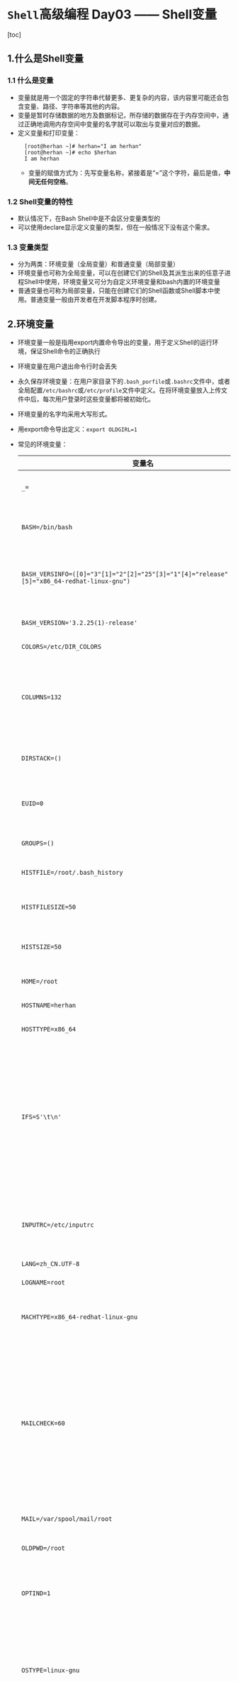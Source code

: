 # `Shell`高级编程 Day03 —— Shell变量
[toc]


## 1.什么是Shell变量

### 1.1 什么是变量

* 变量就是用一个固定的字符串代替更多、更复杂的内容，该内容里可能还会包含变量、路径、字符串等其他的内容。
* 变量是暂时存储数据的地方及数据标记，所存储的数据存在于内存空间中，通过正确地调用内存空间中变量的名字就可以取出与变量对应的数据。
* 定义变量和打印变量：
  ```shell
    [root@herhan ~]# herhan="I am herhan"
    [root@herhan ~]# echo $herhan
    I am herhan
  ```
  * 变量的赋值方式为：先写变量名称，紧接着是“=”这个字符，最后是值，**中间无任何空格**。

### 1.2 Shell变量的特性

* 默认情况下，在Bash Shell中是不会区分变量类型的
* 可以使用declare显示定义变量的类型，但在一般情况下没有这个需求。

### 1.3 变量类型

* 分为两类：环境变量（全局变量）和普通变量（局部变量）
* 环境变量也可称为全局变量，可以在创建它们的Shell及其派生出来的任意子进程Shell中使用，环境变量又可分为自定义环境变量和bash内置的环境变量
* 普通变量也可称为局部变量，只能在创建它们的Shell函数或Shell脚本中使用。普通变量一般由开发者在开发脚本程序时创建。

## 2.环境变量

* 环境变量一般是指用export内置命令导出的变量，用于定义Shell的运行环境，保证Shell命令的正确执行
* 环境变量在用户退出命令行时会丢失
* 永久保存环境变量：在用户家目录下的`.bash_porfile`或`.bashrc`文件中，或者全局配置`/etc/bashrc`或`/etc/profile`文件中定义。在将环境变量放入上传文件中后，每次用户登录时这些变量都将被初始化。
* 环境变量的名字均采用大写形式。
* 用export命令导出定义：`export OLDGIRL=1`
* 常见的环境变量：

    变量名|含义
    -|-
    `_=`|上一条命令的最后一个参数
    `BASH=/bin/bash`|调用bash实例时使用的全路径名
    `BASH_VERSINFO=([0]="3"[1]="2"[2]="25"[3]="1"[4]="release"[5]="x86_64-redhat-linux-gnu")`|使用2.0以上版本时，展开为版本信息
    `BASH_VERSION='3.2.25(1)-release'`|当前bash实例的版本号
    `COLORS=/etc/DIR_COLORS`|颜色变量
    `COLUMNS=132`|设置该变量，就给shell编辑模式和选择的命令定义了编辑窗口的宽度
    `DIRSTACK=()`|代表目录栈的当前内容
    `EUID=0`|在shell启动时被初始化的当前用户的有效ID
    `GROUPS=()`|当前用户所属的组
    `HISTFILE=/root/.bash_history`|历史记录文件的全路径
    `HISTFILESIZE=50`|历史文件能包含的最大行数
    `HISTSIZE=50`|记录在命令行历史文件中的命令行数
    `HOME=/root`|当前用户家目录
    `HOSTNAME=herhan`|当前主机名称
    `HOSTTYPE=x86_64`|当前操作系统类型
    `IFS=S'\t\n'`|内部字段分隔符，一般是空格符、制表符和换行符、用于划分由命令替换、循环结构中的表和所读取的输入产生的词的字段
    `INPUTRC=/etc/inputrc`|readline启动文件的文件名，取代默认的~/.inputrc
    `LANG=zh_CN.UTF-8`|字符集
    `LOGNAME=root`|登录用户名称
    `MACHTYPE=x86_64-redhat-linux-gnu`|包含一个描述正在运行bash的系统串
    `MAILCHECK=60`|这个参数定义Shell将隔多长时间（以秒为单位）检查一次由参数MAILPATH或MAILFILE指定的文件，看看是否有邮件到达。默认值为600s
    `MAIL=/var/spool/mail/root`|邮件全路径
    `OLDPWD=/root`|前一个当前工作目录
    `OPTIND=1`|下一个由getopts内置命令处理的参数的序号
    `OSTYPE=linux-gnu`|自动设置成一个串，该串描述正在运行bash的操作系统，默认值由系统来决定
    `PATH=/usr/local/sbin:/usr/local/bin:/usr/sbin:/usr/bin:/root/bin`|全局PATH路径，命令搜索路径。一个由冒号分隔的目录列表，Shell用它来搜索命令。默认路径由系统来决定，并且由安装bash的管理员来设置
    `PIPESTATUS=([0]="0"[1]="0")`|一个数组，包含一列最近在管道执行的前台作业的进程退出的状态值
    `PPID=1112`|父进程的进程ID
    `PS1=[\u@\h \W]\$`|主提示符串，默认值是$
    `PS2='>'`|次提示符串，默认值是>
    `PS4='+'`|开启追踪时使用的是调试提示符串，默认值是+，追踪可用set-x开启
    `PWD=/home`|当前用户家目录
    `RESIN_HOME=/application/resin-3.1.6`|这是通过export人为设置的环境变量
    `SHELL=/bin/bash`|登录Shell类型
    `SHELLOPTS=braceexpand:emacs:hashall:histexpand:history:interactive-comments:monitor`|包含一列开启的Shell选项
    `SHLVL=1`|每启动一个bash实例就将其加1
    `TERM=vt100`|终端设置
    `TMOUT=3600`|退出前等待超时的秒数
    `UID=0`|当前用的UID，在Shell启动时初始化
    `USER=root`|当前用户的用户名，在Shell启动时初始化

* 显示环境变量：`set`、`env`和`declare`
  * `set`命令输出所有的变量，包含全局变量和局部变量
    * `set -o`命令显示bash Shell的所有参数配置信息
  * `env`命令只显示全局变量
  * `declare`命令输出所有的变量、函数、整数和已经导出的变量
  
  ```bash
    # 范例3-1
    # env
    [root@herhan ~]# env|tail
    PWD=/root
    LANG=en_US.UTF-8
    HISTCONTROL=ignoredups
    SHLVL=1
    HOME=/root
    LOGNAME=root
    SSH_CONNECTION=219.144.184.70 19397 172.30.199.136 22
    LESSOPEN=||/usr/bin/lesspipe.sh %s
    XDG_RUNTIME_DIR=/run/user/0
    _=/usr/bin/env

    # declare
    [root@herhan ~]# set -o|head
    allexport       off
    braceexpand     on
    emacs           on
    errexit         off
    errtrace        off
    functrace       off
    hashall         on
    histexpand      on
    history         on
    ignoreeof       off
  ```

### 2.1 自定义环境变量

* 1.设置环境变量
  * export命令和declare命令
    * `export 变量名=value`
    * `变量名=value;export 变量名`
    * `declare -x 变量名=value`
  ```bash
    # 范例：定义环境变量并赋值的方法
    [root@herhan ~]# export NAME=herhna
    [root@herhan ~]# echo $NAME
    herhna
    [root@herhan ~]# declare -x NAME=herhan
    [root@herhan ~]# echo $NAME
    herhan
    [root@herhan ~]# NAME=1herhan;export NAME
    [root@herhan ~]# echo $NAME
    1herhan
  ```
  * 环境变量永久生效的常用设置
    * （1）用户的环境变量配置，在用户家目录下的`.bashrc`和`.bash_profile`
    * （2）全局黄精变量的配置，常见的配置文件`/etc/profile`和`/etc/bashrc`
      * 若要在登录后初始化或显示加载内容，则把脚本文件放在`/etc/profile.d/`下即可

  * 设置登录提示的两种方式
    * （1）在`/etc/motd`里增加提示的字符串
    * （2）在`/etc/profile.d/`下面增加脚本

### 2.2 显示与取消环境变量

* 1.通过`echo`或`printf`命令打印环境变量
  * 常见的系统环境变量
    * $HOME：用户登录时进入的目录
    * $UID：当前用户的UID（用户标识），相当于id-u
    * $PWD：当前工作目录的绝对路径名
    * $SHELL：当前SHELL
    * $USER：当前用户
  
  ```bash
    # 通过echo和printf命令打印环境变量
    [root@herhan ~]# echo $HOME
    /root
    [root@herhan ~]# echo $UID
    0
    [root@herhan ~]# echo $SHELL
    /bin/bash
    [root@herhan ~]# echo $USER
    root
    [root@herhan ~]# printf "$HOME\n"
    /root
  ```

* 2.用`env`或`set`显示默认的环境变量
  
  ```bash
    # 用env（printenv）显示默认环境变量的示例如下：
    [root@herhan ~]# env
    XDG_SESSION_ID=96
    HOSTNAME=herhan
    SHELL=/bin/bash
    TERM=xterm-256color
    HISTSIZE=1000
    SSH_CLIENT=117.32.138.251 6606 22
    SSH_TTY=/dev/pts/0
    USER=root
    ...
    
    # 用set也可以显示环境变量（包含局部变量）
    [root@herhan ~]# set
    BASH=/bin/bash
    BASHOPTS=checkwinsize:cmdhist:expand_aliases:extquote:force_fignore:histappend:hostcomplete:interactive_comments:progcomp:promptvars:sourcepath
    BASH_ALIASES=()
    BASH_ARGC=()
    BASH_ARGV=()
    BASH_CMDS=()
    BASH_LINENO=()
    BASH_SOURCE=()
    BASH_VERSINFO=([0]="4" [1]="2" [2]="46" [3]="2" [4]="release" [5]="x86_64-redhat-linux-gnu")
    BASH_VERSION='4.2.46(2)-release'
    ...
  ```

* 3.用`unset`消除本地变量和环境变量
  ```bash
    [root@herhan ~]# echo $USER
    root
    [root@herhan ~]# unset $USER
    [root@herhan ~]# echo $USER
  
  ```

### 2.3 环境变量知识小结

* 变量名通常要大写
* 变量可以在自身的Shell及子Shell中使用
* 常用export来定义环境变量
* 执行env默认可以显示所有的环境变量名称及对应的值
* 输出时用“$变量名”，取消时用“unset变量名”
* 书写crond定时任务时要注意，脚本要用到的环境变量最好先在所执行的Shell脚本中重新定义
* 如果希望环境变量永久生效，则可以将其放在用户环境变量文件或全局变量文件里

### 2.4 环境变量初始化与对应文件的生效顺序


* 系统环境文件：在登录Linux系统并启动一个bash shell时，默认情况下bash会在若干个文件中查找环境变量的设置，这些文件称为系统环境文件。
* bash检查的环境变量文件的情况取决于系统运行Shell的方式
  * 1）通过系统用户登录后默认运行的Shell
  * 2）非登录交互式运行Shell
  * 3）执行脚本运行非交互式Shell
* 第一种方式下的Shell加载环境变量的顺序
  ![3-1](https://heh-1300576495.cos.ap-chengdu.myqcloud.com/assets/shell%E7%BC%96%E7%A8%8B%E5%AE%9E%E6%88%98/3.1.png)
* 第二种方式下的Shell加载环境变量的顺序
  * 非登录Shell只会加载`$HOME/.bashrc`(用户环境变量文件)，并会去找`/etc/bashrc`(全局环境变量文件)。

## 3.普通变量

### 3.1 定义本地变量

* 本地变量在用户当前Shell生存期的脚本中使用
* 1.普通变量定义
  * 1）`变量名=value`
    * 是不加任何引号直接定义变量的内容，当内容为简单连续的数字、字符串、路径名时，可以这样用。
    * 不加引号时，值里有变量的会被解析后再输出。
  * 2）`变量名='value'`
    * 这个方式的特点是：输出变量内容时单引号里是什么就输出什么，即使内容中有变量和命令（命令需要反引起来）也会把它们原样输出。这种方式比较适合于定义显示纯字符串的情况。
  * 3）`变量名="value"`
    * 这种方式的特点是：输出变量内容时引号里的变量及命令会经过解析后再输出内容，而不是把双引号中的变量名及命令（命令需要反引起来）原样输出。这种方式比较适合于字符串中附带有变量及命令且想将其解析后再输出的变量定义。
* 2.在Shell中定义变量名及为变量内容赋值的要求
  * 变量名一般是由字母、数字、下划线组成的，可以以字母或下划线开头。
  * 变量的内容可以用单引号或双引号用引起来，也可不加引号，但是这三者的含义是不同的。

```bash
  # 采用不同的方式对普通变量进行定义，并一一打印输出
  [root@herhan ~]# a=192.168.1.2
  [root@herhan ~]# b='192.168.1.2'
  [root@herhan ~]# c="192.168.1.2"
  [root@herhan ~]# echo "a=$a"
  a=192.168.1.2
  [root@herhan ~]# echo "b=$b"
  b=192.168.1.2
  [root@herhan ~]# echo "c=${c}"
  c=192.168.1.2
  # `$`变量名表示输出变量，可以用`$c`和`${c}`两种用法
  [root@herhan ~]# a=192.168.1.2-$a
  [root@herhan ~]# b='192.168.1.2-$a'
  [root@herhan ~]# c="192.168.1.2-$a"
  [root@herhan ~]# echo "a=$a"
  a=192.168.1.2-192.168.1.2
  [root@herhan ~]# echo "b=$b"
  b=192.168.1.2-$a
  [root@herhan ~]# echo "c=${c}"
  c=192.168.1.2-192.168.1.2-192.168.1.2
```

* 3.把一个命令的结果作为变量的内容赋值的方法
  * 1）`变量名=`ls` ` #把命令用反引号引起来，不推荐使用这种方法，因为容易和单引号混淆
  * 2）`变量名=$(ls)` #把命令用$()括起来，推荐使用这种方法

```bash
  # 用两种方法把命令的结果赋值给变量
  [root@herhan /]# CMD=`ls`
  [root@herhan /]# CMD1=$(pwd)
  [root@herhan /]# echo $CMD1
  /
```

```bash
  # 按天打包网站的站点目录程序，生成不同的文件名（此为企业实战案例）
  [root@herhan /]# CMD=$(date +%F)  # 将当前日期（格式为yyyy-mm-dd）赋值给CMD变量
  [root@herhan /]# echo $CMD  
  2021-07-04
  [root@herhan /]# echo $(date +%F).tar.gz
  2021-07-04.tar.gz
  [root@herhan /]# echo `date +%F`.tar.gz
  2021-07-04.tar.gz
  [root@herhan ~]# tar zcf etc_$(date +%F).tar.gz /etc # 将时间作为压缩包名打包tar;从成员名中删除开头的“/” tar;
  tar: Removing leading '/'from member names
  [root@herhan ~]# ls     # 打包结果，包名中包含有当前日期
  etc_2021-07-04.tar.gz
  [root@herhan ~]# H=$(uname -n)
  [root@herhan ~]# echo $H
  herhan
  [root@herhan ~]# tar zcf $H.tar.gz /etc/services
  tar: Removing leading '/'from member names
  [root@herhan ~]# ls -l
  total 9724
  -rw-r--r-- 1 root root 9817374 Jul  4 21:59 etc_2021-07-04.tar.gz
  -rw-r--r-- 1 root root  136214 Jul  4 22:08 herhan.tar.gz
```

* 3.2 局部（普通）变量定义及赋值的经验小结
  * 常规普通变量定义
    * 若变量内容为连续的数字或字符串，赋值时，变量内容两边可以不加引号；
    * 变量的内容很多时，如果有空格且希望解析内容中的变量，就加双引号；
    * 希望原样输出变量中的内容时就用单引号引起内容进行赋值；
  * 希望变量的内容是命令的解析结果的定义及赋值：
    * 要使用反引号将赋值的命令括起来
  * 变量的输出方法如下：
    * 使用“$变量名”即可输出变量的内容，常用“echo $变量名”的方式，也可用printf代替echo输出更复杂的格式内容
  * 变量定义的技巧及注意事项：
    * 注意命令变量内容前后的字符``；
    * 在变量名前加`$`可以取得该变量的值，使用echo或printf命令可以显示变量的值，`$A`和`${A}`的写法不同，但效果是一样的；
    * 用echo等命令输出变量的时候，也可以单引号、双引号、反引号；
    * $dbname_tname,当变量后面连接有其他字符的时候，必须给变量加上大括号{}；

### 3.2 变量定义及变量输出说明

名称|解释
-|-
单引号|所见即所得，即输出时会将单引号内的所有内容都原样输出，或者描述为单引号里面看到的是什么就会输出什么，这称为强引用
双引号（默认）|输出双引号内的所有内容；如果内容中有命令（要反引下）、变量、特殊转义符等，会先把变量、命令、转义字符解析出结构，然后再输出最终内容，推荐使用，这称为弱引用
无引号|赋值时，如果变量内容中有空格，则会造成赋值不完整。而在输出内容时，会将含有空格的字符串视为一个整体来输出；如果内容中有命令（要反引下）、变量等，则会先把变量、命令解析出结果，然后输出最终内容；如果字符串中带有空格等特殊字符，则有可能无法完整地输出，因此需要改加双引号。一般连续的字符串、数字、路径等可以不加任何引号进行赋值和输出，不过最好是用双引号替代无引号的情况，特别是对变量赋值时
反引号|``一般用于引用命令，执行的时候命令会被执行，相当于$(),赋值和输出都要用将命令引起来

* 建议
  * 在脚本中定义普通字符串变量时，应尽量把变量的内容用双引号括起来。
  * 单纯数字的变量内容可以不加引号。
  * 希望变量的内容原样输出时需要加单引号。
  * 希望变量值引用命令并获取命令的结果时就用反引号或$()

```bash
  # 对由反引号引起来的`date`命令或$(data)进行测试
  [root@herhan ~]# echo 'today is date'
  today is date
  [root@herhan ~]# echo 'today is `date`'
  today is `date`
  [root@herhan ~]# echo "today is `date`"
  today is Mon Jul  5 12:49:13 CST 2021
  [root@herhan ~]# echo "today is $(date)"
  today is Mon Jul  5 12:49:32 CST 2021
  [root@herhan ~]# echo today is $(date)
  today is Mon Jul 5 12:49:41 CST 2021

  # 变量定义后，在调用变量输出打印时加引号测试
  [root@herhan ~]# echo $HERHAN
  123
  [root@herhan ~]# echo '$HERHAN'
  $HERHAN
  [root@herhan ~]# echo "$HERHAN"
  123

  # 使用三剑客命令中的grep过滤字符串时给过滤的内容加引号
  [root@herhan ~]# echo 123 >grep.log
  [root@herhan ~]# cat grep.log
  123
  [root@herhan ~]# grep "$HERHAN" grep.log
  123
  [root@herhan ~]# grep '$HERHAN' grep.log

  # 使用awk调用Shell中的变量，分别针对加引号、不加引号等情况进行测试
  [root@herhan ~]# ETT=123
  [root@herhan ~]# awk 'BEGIN {print "$ETT"}'
  $ETT
  [root@herhan ~]# awk 'BEGIN {print $ETT}'

  [root@herhan ~]# awk 'BEGIN {print '$ETT'}'
  123 
  [root@herhan ~]# awk 'BEGIN {print "'$ETT'"}'
  123

  [root@herhan ~]# ETT='oldgirl'
  [root@herhan ~]# awk 'BEGIN {print "$ETT"}'
  $ETT
  [root@herhan ~]# awk 'BEGIN {print $ETT}'

  [root@herhan ~]# awk 'BEGIN {print '$ETT'}'

  [root@herhan ~]# awk 'BEGIN {print "'$ETT'"}'
  oldgirl

  [root@herhan ~]# ETT="tingting"
  [root@herhan ~]# awk 'BEGIN {print "$ETT"}'
  $ETT
  [root@herhan ~]# awk 'BEGIN {print $ETT}'

  [root@herhan ~]# awk 'BEGIN {print '$ETT'}'

  [root@herhan ~]# awk 'BEGIN {print "'$ETT'"}'
  tingting
  
  # 结论：不管变量如何定义、赋值，除了加单引号以外，利用awk直接获取变量的输出，结果都是一样的，因此，在awk取用Shell变量时，我们更多地还是喜欢先用echo加符号输出变量，然后通过管道给awk，进而控制变量的输出结果。
  [root@herhan ~]# ETT="oldgirl"
  [root@herhan ~]# echo "$ETT"|awk '{print $0}'
  oldgirl
  [root@herhan ~]# echo '$ETT'|awk '{print $0}'
  $ETT
  [root@herhan ~]# echo $ETT|awk '{print $0}'
  oldgirl
  [root@herhan ~]# ETT=`pwd`
  [root@herhan ~]# echo '$ETT'|awk '{print $0}'
  $ETT
  [root@herhan ~]# echo $ETT|awk '{print $0}'
  /root

  # 通过sed指定变量关键字过滤
  [root@herhan ~]# echo "testchars" > sed.log
  [root@herhan ~]# echo "oldboy" >> sed.log
  [root@herhan ~]# cat sed.log 
  testchars
  oldboy
  [root@herhan ~]# OLDBOY="oldboy"
  [root@herhan ~]# sed -n /"$OLDBOY"/p sed.log
  oldboy
  [root@herhan ~]# sed -n /$OLDBOY/p sed.log
  oldboy
  [root@herhan ~]# sed -n /'$OLDBOY'/p sed.log
```
* 自定义普通字符串变量的建议
  * 1）内容是纯数字、简单的连续字符（内容中不带任何空格）时，定义是可以不加任何引导
  * 2）没有特殊情况时，字符串一律用双引号定义赋值，特别是多个字符串中间有空格时
  * 3）当变量里的内容需要原样输出时，要用单引号（''）,这样的需求极少

## 4.变量定义技巧总结

* 可以多学习和模仿操作系统自带的`/etc/init.d/functions`函数库脚本的定义思路，多学习Linux系统脚本中的定义，有经验的读者最终应形成一套适合自己的规范和习惯
  * 1）变量名及变量内容定义小结
    * 变量名只能为字母、数字或下划线，只能以字母或下划线开头。
    * 变量名的定义要有一定的规范，并且要见名知意。
    * 一般的变量定义、赋值常用双引号；简单连续的字符串可以不加引号；希望原样输出使用单引号
    * 希望变量的内容是命令的解析结果时，要用反引号``,或者用$()命令括起来再赋值
  * 2）Shell定义变量时使用“=”的知识
    * “a=1”里等号是赋值的意思；比较变量是否相等时也可以用“=”或“==”。
  * 3）打印输出及使用变量的知识
    * 打印输出或使用变量时，变量名前要接$符号；变量名后面紧接其他字符的时候，要用大括号将变量部分单独括起来
    * 打印输出或使用变量时，一般加双引号或不加引号；如果是字符串变量，最好加双引号；希望原样输出时使用单引号。

## 5.Shell中特殊且重要的变量

### 5.1 shell中特殊位置参数变量

* 常用的特殊位置参数变量说明

位置变量|作用说明
-|-
`$0`|获取当前执行的Shell脚本的文件名，如果执行脚本包含了路径，那么就包括脚本路径
`$n`|获取当前执行的Shell脚本的第n个参数值，n=1...9,当n为0时，表示脚本的文件名；如果n大于9，则用大括号括起来，例如${10},接的参数以空格隔开
`$#`|获取当前执行的Shell脚本后面接的参数的总个数
`$*`|获取当前Shell脚本所有传参的参数，不加引号和`$@`相同；如果给`$*`加上双引号，例如："$*",则表示将所有的参数视为单个字符串，相当于"$1 $2 $3"
`$@`|获取当前Shell脚本所有传参的参数，不加引号和`$*`相同；如果给`$@`加上双引号，例如："$@",则表示将所有的参数视为不同的独立字符串，相当于"$1""$2""$3""...".这是将多参数传递给其他程序的最佳方式，因为它会保留所有的内嵌在每个参数里的任何空白。

```bash
  # $1$2...$9${10}${11}..特殊变量实践
  # 范例：测试$n(n为1..15)的实践
  [root@herhan ~]# echo 'echo $1' > p.sh
  [root@herhan ~]# cat p.sh 
  echo $1
  [root@herhan ~]# sh p.sh herhan
  herhan
  [root@herhan ~]# sh p.sh herhan tim
  herhan
  [root@herhan ~]# sh p.sh "herhan tim"
  herhan tim

  # 范例：在脚本中同时加入$1和$2
  [root@herhan ~]# echo 'echo $1 $2' > p.sh
  [root@herhan ~]# cat p.sh 
  echo $1 $2
  [root@herhan ~]# sh p.sh herhan tim
  herhan tim
  [root@herhan ~]# sh p.sh "herhan tim" john
  herhan tim john

  # 范例：设置15个位置参数（$1...$15）,用于接收命令行传递的15个参数
  [root@herhan ~]# echo \${1..15}
  $1 $2 $3 $4 $5 $6 $7 $8 $9 $10 $11 $12 $13 $14 $15
  [root@herhan ~]# echo "echo \${1..15}"
  echo ${1..15}
  [root@herhan ~]# echo  \${1..15} > n.sh
  [root@herhan ~]# cat n.sh 
  $1 $2 $3 $4 $5 $6 $7 $8 $9 $10 $11 $12 $13 $14 $15
  [root@herhan ~]# vim n.sh 
  [root@herhan ~]# echo {a..z}
  a b c d e f g h i j k l m n o p q r s t u v w x y z
  [root@herhan ~]# sh n.sh {a..z}
  1 b c d e f g h i a0 a1 a2 a3 a4 a5
  [root@herhan ~]# sh n.sh {a..z}
  1 b c d e f g h i a0 a1 a2 a3 a4 a5
  [root@herhan ~]# vim n.sh 
  [root@herhan ~]# sh n.sh {a..z}
  a b c d e f g h i j k l m n o

  
  # $0特殊变量的作用及变量实践
  # 范例：获取脚本的名称及路径
  [root@herhan ~]# cat n.sh
  echo $0
  [root@herhan ~]# sh n.sh
  n.sh
  [root@herhan ~]# sh /root/n.sh 
  /root/n.sh

  # 范例：dirname及basename命令自身的功能和用法
  [root@herhan ~]# dirname /root/n.sh   # dirname命令的作用是获取脚本的路径
  /root
  [root@herhan ~]# basename /root/n.sh  # basename命令的作用是获取脚本的名字 
  n.sh

  # 利用$0和上述命令（dirname，basename）分别取出脚本名称和脚本路径
  [root@herhan ~]# cat n.sh
  dirname $0
  basename $0
  [root@herhan ~]# sh /root/n.sh
  /root
  n.sh

  # $#特殊变量获取脚本传参个数的实践
  # 范例：通过$#获取脚本传参的个数
  [root@herhan ~]# echo \${1..9} > q.sh
  [root@herhan ~]# vim q.sh 
  [root@herhan ~]# cat q.sh
  echo $1 $2 $3 $4 $5 $6 $7 $8 $9
  [root@herhan ~]# echo 'echo $#0' >> q.sh
  [root@herhan ~]# cat q.sh
  echo $1 $2 $3 $4 $5 $6 $7 $8 $9
  echo $#0
  [root@herhan ~]# echo 'echo $#' >> q.sh
  [root@herhan ~]# vim q.sh 
  [root@herhan ~]# sh q.sh {a..z}
  a b c d e f g h i
  26

  # 范例：根据用户再命令行的传参个数判断用户的输入，不合要求的给予提示并退出
  [root@herhan ~]# cat t1.sh
  [ $# -ne 2 ] && {
          echo "muse two args"
          exit 1
  }
  echo herhan
  [root@herhan ~]# sh t1.sh
  muse two args
  [root@herhan ~]# sh t1.sh herhan
  muse two args
  [root@herhan ~]# sh t1.sh herhan tom
  herhan

  
  [root@herhan ~]# cat t2.sh
  if [ $# -ne 2 ];  then
          echo "USAGE:/bin/sh $0 arg1 arg2"
          exit 1
  fi
  echo $1 $2
  [root@herhan ~]# vim t2.sh 
  [root@herhan ~]# sh t2.sh
  USAGE:/bin/sh t2.sh arg1 arg2
  [root@herhan ~]# sh t2.sh herhan tom
  herhan tom

  # $*和$@特殊变量功能及区别说明
  # 范例：利用set设置位置参数
  [root@herhan ~]# set -- "I am" handsome oldboy. # “--”表示清除所有的参数变量，重新设置后面的参数变量
  [root@herhan ~]# echo $#
  3
  [root@herhan ~]# echo $1
  I am
  [root@herhan ~]# echo $2
  handsome
  [root@herhan ~]# echo $3
  oldboy.
  # 测试$*和$@,此时不带双引号
  [root@herhan ~]# echo $*
  I am handsome oldboy.
  [root@herhan ~]# echo $@
  I am handsome oldboy.
  [root@herhan ~]# for i in $*;do echo $i;done
  I
  am
  handsome
  oldboy.
  [root@herhan ~]# for i in $@;do echo $i;done
  I
  am
  handsome
  oldboy.
  # 测试"$*"和"$@",此时带有双引号
  [root@herhan ~]# echo "$*"
  I am handsome oldboy.
  [root@herhan ~]# echo "$@"
  I am handsome oldboy.
  [root@herhan ~]# for i in "$*";do echo $i;done
  I am handsome oldboy.
  [root@herhan ~]# for i in "$@";do echo $i;done
  I am
  handsome
  oldboy.
  [root@herhan ~]# for i;do echo $i;done
  I am
  handsome
  oldboy.
  [root@herhan ~]# for i in $*;do echo $i;done
  I
  am
  handsome
  oldboy.
  [root@herhan ~]# shift
  [root@herhan ~]# echo $#
  2
  [root@herhan ~]# echo $1
  handsome
  [root@herhan ~]# echo $2
  oldboy.
```

### 5.2 Shell进程中的特殊状态变量
* Shell进程的特殊状态变量

位置变量|作用说明
-|-
`$?`|获取执行上一指令的执行状态返回值（0为成功，非零为失败），这个变量最常用
`$$`|获取当前执行的Shell脚本的进程号（PID），这个变量不常用，了解即可
`$!`|获取上一个在后台工作的进程的进程号（PID），这个变量不常用，了解即可
`$_`|获取在此之前执行的命令或脚本的最后一个参数，这个变量不常用，了解即可

* 在企业场景下，“$?”返回值的用法如下：
  * （1）判断命令、脚本或函数等程序是否执行成功
  * （2）若在脚本执行“exit 数字”，则会返回这数字个“$?”变量
  * （3）如果是在函数里，则通过“return 数字”把这个数字以函数返回值的形式传给“$?”.
```bash
  # $? 特殊变量功能实践

  ## 执行命令后获取返回值
  [root@herhan ~]# pwd
  /root
  [root@herhan ~]# echo $?
  0
  [root@herhan ~]# ls /home/hh
  ls: cannot access /home/hh: No such file or directory # 提示文件夹不存在
  [root@herhan ~]# echo $?
  2
  [root@herhan ~]# rm -rf /root
  rm: cannot remove ‘/root’: Device or resource busy # 提示文件被占用
  [root@herhan ~]# echo $?
  1
  [root@herhan ~]# kkk
  -bash: kkk: command not found   #命令不存在
  [root@herhan ~]# echo $?
  127

  ## 根据返回值来判断软件的安装步奏是否成功
  [root@herhan ~]# wget -c -q http://nginx.org/download/nginx-1.10.1.tar.gz
  [root@herhan ~]# ls -l
  total 1520
  -rw-r--r-- 1 root root 909077 Jun  1  2016 nginx-1.10.1.tar.gz
  -rw-r--r-- 1 root root 644061 Jul 10 23:53 nginx-1.10.1.tar.gz.1
  [root@herhan ~]# rm nginx-1.10.1.tar.gz.1 
  rm: remove regular file ‘nginx-1.10.1.tar.gz.1’? y
  [root@herhan ~]# tar xf nginx-1.10.1.tar.gz 
  [root@herhan ~]# cd nginx-1.10.1
  [root@herhan nginx-1.10.1]# ./configure --prefix=/usr/local/myWorkSpace/nginx1.16 --with-http_stub_status_module --with-http_ssl_module --with-debug
  [root@herhan nginx-1.10.1]# echo $?
  0
  [root@herhan nginx-1.10.1]# make && make install
  [root@herhan nginx-1.10.1]# echo $?
  0

  ## 通过获取$?的返回值群定网站备份是否正确
  [root@herhan ~]# cd /etc/
  [root@herhan etc]# tar zcf /opt/services.tar.gz ./services 
  [root@herhan etc]# echo $?

  ## 通过脚本控制命令及脚本执行后的返回值
    [root@herhan ~]# cat test4.sh 
    [ $# -ne 2 ] && {
            echo "must be two args."
            exit 119
    }
    echo herhan
  [root@herhan ~]# sh test4.sh 
  must be two args.
  [root@herhan ~]# echo $?
  119
  [root@herhan ~]# sh test4.sh a1 a2
  herhan
  [root@herhan ~]# echo $?
  0



  # $$特殊比变量工能及实践
  ## 获取脚本执行的进程号（PID）
  [root@herhan ~]# cat test_pid.sh 
  echo $$ >/tmp/a.pid
  sleep 300
  [root@herhan ~]# ps -ef|grep test_pid|grep -v grep
  [root@herhan ~]# sh test_pid.sh &
  [1] 17511
  [root@herhan ~]# ps -ef|grep test_pid|grep -v grep
  root     17511 17470  0 13:06 pts/0    00:00:00 sh test_pid.sh
  [root@herhan ~]# cat /tmp/a.pid 
  17511

  ## 实现系统中多次执行某一个脚本后的进程只有一个（此为$$的企业级应用）
  ### 说明：有时执行定时任务脚本的频率比较快，并不知道上一个脚本是否真的执行完毕，但是，业务要求同一时刻只能有一个同样的脚本在运行，此时就可以利用$$获取上一次运行的脚本进程号，当程序重新运行时，根据获得的进程号，清理掉上一次的进程，运行新的脚本命令
  [root@herhan ~]# cat pid.sh 
  # !/bin/sh
  pidpath=/tmp/a.pid
  if [ -f "$pidpath"] then
          kill `cat $pidpath` > /dev/null 2>&1
          rm -f $pidpath
  fi
  echo $$ >$pidpath
  sleep 300
  [root@herhan ~]# vim pid.sh 
  [root@herhan ~]# ps -ef|grep pid.sh|grep -v grep
  [root@herhan ~]# sh pid.sh &
  [1] 24248
  [root@herhan ~]# ps -ef|grep pid.sh|grep -v grep
  root     24248 24187  0 18:01 pts/0    00:00:00 sh pid.sh
  [root@herhan ~]# sh pid.sh &
  [2] 24257
  [root@herhan ~]# ps -ef|grep pid.sh|grep -v grep
  root     24257 24187  0 18:01 pts/0    00:00:00 sh pid.sh
  [1]-  Terminated              sh pid.sh
  [root@herhan ~]# ps -ef|grep pid.sh|grep -v grep
  root     24257 24187  0 18:01 pts/0    00:00:00 sh pid.sh
  [root@herhan ~]# sh pid.sh &
  [3] 24273
  [root@herhan ~]# ps -ef|grep pid.sh|grep -v grep
  root     24273 24187  0 18:04 pts/0    00:00:00 sh pid.sh
  [2]-  Terminated              sh pid.sh
  [root@herhan ~]# ps -ef|grep pid.sh|grep -v grep
  root     24273 24187  0 18:04 pts/0    00:00:00 sh pid.sh


  # $_特殊变量功能说明及实践
  ## $_参数的示例
  [root@herhan ~]# cat 123 321
  cat: 123: No such file or directory
  cat: 321: No such file or directory
  [3]+  Done                    sh pid.sh
  [root@herhan ~]# echo $_
  321


  # $!特殊变量功能说明及实践
  ## $!的功能示例
  [root@herhan ~]# ps -ef|grep pid.sh|grep -v grep
  [root@herhan ~]# sh pid.sh &
  [1] 24295
  [root@herhan ~]# echo $!
  24295
  [root@herhan ~]# ps -ef|grep pid.sh|grep -v grep
  root     24295 24187  0 18:18 pts/0    00:00:00 sh pid.sh
```

## 6.bash Shell内置变量命令
* bash Shell包含一些内置命令。这些内置命令在目录列表里是看不见的，它们由Shell本身提供。
* 常用的内部命令有：`echo、eval、exec、export、read、shift`
### 6.1 echo 在屏幕上输出信息
* 命令格式：`echo args#<==可以是字符串和变量的组合`。
* 功能说明：将echo命令后面args指定的字符串及变量等显示到标准输出。
* 常用参数

echo 参数选项|说明
-|-
`-n`|不换行输出内容
`-e`|解析转义字符（见下面的字符）
转义字符：|
`\n`|换行
`\r`|回车
`\t`|制表符（tab）
`\b`|退格
`\v`|纵向制表符

```bash
  # echo的参数应用实例
  [root@herhan ~]# echo herhan;echo john
  herhan
  john
  [root@herhan ~]# echo -n herhan;echo john
  herhanjohn
  [root@herhan ~]# echo "herhan\tjohn\nherhan\tjohn"
  herhan\tjohn\nherhan\tjohn
  [root@herhan ~]# echo -e "herhan\tjohn\nherhan\tjohn"
  herhan  john
  herhan  john
  [root@herhan ~]# printf "herhan\tjohn\nherhan\tjohn\n"
  herhan  john
  herhan  john
  [root@herhan ~]# echo -e "1\b23"
  23
  [root@herhan ~]# printf "1\b23\n"
  23
```

### 6.2 eval 
* 命令格式：eval args
* 功能：当Shell程序执行到eval语句时，Shell读入参数args，并将它们组合成一个新的命令，然后执行

```bash
  [root@herhan etc]# vim noeval.sh
  [root@herhan etc]# cat noeval.sh 
  echo \$$# #<==$#表示传参的个数
  [root@herhan etc]# sh noeval.sh arg1 arg2
  $2
  [root@herhan etc]# vim noeval.sh
  [root@herhan etc]# cat noeval.sh 
  eval "echo \$$#"
  [root@herhan etc]# sh noeval.sh arg1 arg2
  arg2
```

### 6.3 exec
* 命令格式：exec命令参数
* 功能：exec命令能够在不创建新的子进程的前提下，转去执行指定的命令，当指定的命令执行完毕后，该进程（也就是最初的Shell）就终止了。
```bash
  [root@herhan etc]# exec date
  Wed Jul 14 20:12:54 CST 2021

  SSH   101.200.156.233: session closed
  Press any key to reconnect
```
* 当使用exec打开文件后，read命令每次都会将文件指针移动到文件的下一行进行读取，直到文件末尾，利用这个可以实现处理文件内容。
```bash
  # exec的功能示例
  [root@herhan ~]# seq 5 > /tmp/tmp.log
  [root@herhan ~]# vim exec.sh
  [root@herhan ~]# cat exec.sh 
  exec < /tmp/tmp.log  #<==读取log内容
  while read line      #<==利用read一行行读取处理
  do 
    echo $line        #<==打印输出 
  done
  echo ok
  [root@herhan ~]# sh exec.sh 
  1
  2
  3
  4
  5
  ok 
```

### 6.4 read
* 命令格式：read  变量名表
* 功能：从标准输入读取字符串等信息，传给Shell程序内部定义的变量

### 6.5 shift
* 命令格式：shift-Shift positional parameters
* 功能：shift语句会按如下方式重新命名所有的位置参数变量，即`$2`成为`$1`、`$3`成为`$2`等，以此类推，在程序中每使用一次shift语句，都会使所有的位置参数依次向左移动一个位置，并使位置参数`$#`减1，直到减到0为止。
```bash
  # shift的功能介绍
  [root@herhan ~]# help shift
  shift: shift [n]
      Shift positional parameters.
      
      Rename the positional parameters $N+1,$N+2 ... to $1,$2 ...  If N is
      not given, it is assumed to be 1.
      
      Exit Status:
      Returns success unless N is negative or greater than $#.
```
* shift命令的主要作用将位置参数`$1`、`$2`等进行左移，即如果位置参数是`$3`、`$2`、`$1`,那么执行一次shift后，`$3`就变成了`$2`,`$2`变成了`$1`,`$1`就是消失了。
```bash
  [root@herhan ~]# vim n.sh
  [root@herhan ~]# cat n.sh
  echo $1 $2
  if [ $# -eq 2 ];then
          shift
          echo $1
  fi
  [root@herhan ~]# sh n.sh 1 2
  1 2
  2
```

* 应用场景：当我们写Shell希望像命令行的命令通过参数控制不同的功能时，就会先传一个类似-c的参数，然后再接内容。
```bash
  # 系统案例：ssh-copy-id -i /root/.ssh/id_dsa.pub:
  ID_FILE="${HOME}/.ssh/id_rsa.pub"
  if [ "-i" = "$1" ];then
    shift
    # check if we have 2 parameters left,if so the first is the new ID file
    if [ -n "$2" ];then
      if expr "$1" : ".*\.pub" > /dev/null ; then
        ID_FILE="$1"
      else
        ID_FILE="$1.pub"
      fi
      shift   # and this should leave $1 as the target name
    fi
  fi
```

### 6.6 exit
* 命令格式：exit-Exit the shell
* 功能：退出Shell程序。在exit之后可以有选择地指定一个数位作为返回状态

## 7.Shell变量子串知识及实践
### 7.1 Shell变量子串介绍

ID|表达式|说明
-|-|-
1|`${parameter}`|返回变量$parameter的内容
2|`${#parameter}`|返回变量$parameter内容的长度（按字符），也适用于特殊变量
3|`${parameter:offset}`|在变量${parameter}中，从位置offset之后开始提取子串到结尾
4|`${parameter:offset:length}`|在变量${parameter}中，从位置offset之后开始提取长度为length的子串
5|`${parameter#word}`|从变量${parameter}开头开始删除最短区配的word子串
6|`${parameter##word}`|从变量${parameter}开头开始删除最长匹配的word子串
7|`${parameter%word}`|从变量${parameter}结尾开始删除最短匹配的word子串
8|`${parameter%%word}`|从变量${parameter}结尾开始删除最长匹配的word子串
9|`${parameter/pattern/string}`|使用string代替第一个匹配的pattern
10|`${parameter/pattern/string}`|使用string代替所有匹配的pattern

### 7.2 Shell变量子串的实践
```bash
  # 注备：定义HERHAN变量，赋值内容"I am herhan",操作代码如下：
  [root@herhan ~]# HERHAN="I am herhan"
  [root@herhan ~]# echo ${HERHAN}
  I am herhan
  [root@herhan ~]# echo $HERHAN
  I am herhan

  # 返回HERHAN变量值的长度
  ## 通过在变量名前加#，就可以打印变量值的长度：
  [root@herhan ~]# echo ${#HERHAN}
  11
  ## Shell的其他打印量长度的方法
  [root@herhan ~]# echo $HERHAN|wc -L     #<==输出变量值，然后通过管道交给wc计算长度。
  11
  [root@herhan ~]# expr length "$HERHAN"  #<==利用expr的length函数计算变量长度
  11
  [root@herhan ~]# echo "$HERHAN"|awk '{print length($0)}'  #<==利用awk的length函数计算变量长度，也可无"$0"这几个字符
  11

  # 利用time命令及for循环对几种获取字符串长度的方法进行性能比较
  ## (1)变量自带的获取长度的方法（echo ${#char}）
   [root@herhan ~]# time for n in {1..10000};do char=`seq -s "herhan" 100`;echo ${#char} &>/dev/null;done

  real    0m10.671s
  user    0m4.555s
  sys     0m5.412s
  ## (2)利用管道加wc的方法（echo ${char}|wc -L）
  [root@herhan ~]# time for n in {1..10000};do char=`seq -s "herhan" 100`;echo ${char}|wc -L &>/dev/null;done

  real    0m41.681s
  user    0m16.461s
  sys     0m22.732s
  ## (3)利用expr自带的length方法（expr length"${char}"）
  [root@herhan ~]# time for n in {1..10000};do char=`seq -s "herhan" 100`;expr length "${char}" &>/dev/null;done

  real    0m20.947s
  user    0m9.522s
  sys     0m9.957s
  ## (4)利用awk自带的length函数方法
  [root@herhan ~]# time for n in {1..10000};do char=`seq -s "herhan" 100`;echo $char|awk '{print length($0)}' &>/dev/null;done

  real    0m34.515s
  user    0m13.990s
  sys     0m18.146s
```

* 可以看到，这几种方法的速度相差几十到上百倍，一般情况下调用外部命令来处理的方式与使用内置操作的速度相差较大。在Shell编程中，应尽量使用内置操做或函数来完成。
* 有关获取字符串长度的几种统计方法的性能比较如下：
  * 变量自带的计算长度的方法的效率最高，在要求效率的场景中尽量多用。
  * 使用管道统计的方法的效率都比较差，在要求效率的场景中尽量不用。
  * 对于日常简单的脚本计算，读者可以根据自己所擅长的或易用的程度区选择

```bash
  # 关于计算字符串的长度，有一个企业面试案例，面试题目如下：
  # 请编写Shell脚本以打印下面语句中字符数小于6的单词
  # I am herhan linux，welcome to our training.
  #! /bin/bash
  a=1
  while [ $a -le $# ]
  do
          char=$(eval "echo \$$a")
          # echo $char    
          if [ ${#char} -lt 6 ];then
                  echo $char
          fi
          let a++
  done
```

```bash
  # 截取HERHAN变量的内容，从第2个字符之后开始截取，默认截取后面字符的全部。第2个字符不包含在内，也可以理解为删除前面的多个字符
  [root@herhan ~]# echo ${HERHAN}
  I am herhan
  [root@herhan ~]# echo ${HERHAN:2}
  am herhan
  # 截取HERHAN变量的内容，从第2个字符之后开始截取，截取2个字符
  [root@herhan ~]# echo ${HERHAN:2:2}
  am
  [root@herhan ~]# echo ${HERHAN}|cut -c 3-4
  am
  # 从变量$HERHAN内容的开头开始删除最短匹配“a*C”及“a*c”的子串
  [root@herhan ~]# HERHAN=abcABC123ABCabc
  [root@herhan ~]# echo $HERHAN
  abcABC123ABCabc
  [root@herhan ~]# echo ${HERHAN#a*C}
  123ABCabc
  [root@herhan ~]# echo ${HERHAN#a*c}
  ABC123ABCabc
  # 从变量$HERHAN内容的开头开始删除最长匹配“a*C”及“a*c”的子串
  [root@herhan ~]# echo ${HERHAN##a*C}
  abc
  # 从变量$HERHAN内容的尾部开始删除最短匹配“a*C”及“a*c”的子串
  [root@herhan ~]# echo ${HERHAN%a*C}
  abcABC123ABCabc
  [root@herhan ~]# echo ${HERHAN%a*c}
  abcABC123ABC
  # 从变量$HERHAN内容的尾部开始删除最长匹配“a*C”及“a*c”的子串
  [root@herhan ~]# echo ${HERHAN%%a*C}
  abcABC123ABCabc
  [root@herhan ~]# echo ${HERHAN%%a*c}

```
* 有关上述匹配删除的小结：
  * `#`表示从开头删除匹配最短
  * `##`表示从开头删除匹配最长
  * `%`表示从结尾删除匹配最短
  * `%%`表示从结尾删除匹配最长
  * `a*c`表示匹配的字符串，`*`表示匹配所有，`a*c`匹配开头为`a`、中间为任意多个字符、结尾为`c`的字符串
  * `a*C`表示匹配的字符串，`*`表示匹配所有，`a*C`匹配开头为`a`、中间为任意多个字符、结尾为`C`的字符串

```bash
  # 使用herhan字符串代替变量$HERHAN匹配的john字符串
  [root@herhan ~]# HERHAN="I am john,yes,john"
  [root@herhan ~]# echo $HERHAN
  I am john,yes,john
  [root@herhan ~]# echo ${HERHAN/john/herhan}
  I am herhan,yes,john
  [root@herhan ~]# echo ${HERHAN//john/herhan}
  I am herhan,yes,herhan
```

* 有关替换的小结：
  * 一个`/`表示替换匹配的第一个字符串
  * 两个`/`表示替换匹配的所有字符串

### 7.3 变量子串的生产场景应用案例

```bash
  # 去掉下面所有文件的文件名中断的"_finished"字符串
  -rw-r--r-- 1 root root      0 Jul 16 17:18 stu_102999_1_finished.jpg
  -rw-r--r-- 1 root root      0 Jul 16 17:18 stu_102999_2_finished.jpg
  -rw-r--r-- 1 root root      0 Jul 16 17:18 stu_102999_3_finished.jpg
  -rw-r--r-- 1 root root      0 Jul 16 17:18 stu_102999_4_finished.jpg
  -rw-r--r-- 1 root root      0 Jul 16 17:18 stu_102999_5_finished.jpg
  
  ## 方法1：shell脚本for循环结合sed实现
  [root@herhan ~]# cat herhan_modi_file.sh 
  #! /bin/bash
  for file in `ls ./*.jpg`
  do 
          mv $file `echo $file|sed 's/_finished//g'`
  done
  [root@herhan ~]# ls -l
  -rw-r--r-- 1 root root      0 Jul 16 17:18 stu_102999_1.jpg
  -rw-r--r-- 1 root root      0 Jul 16 17:18 stu_102999_2.jpg
  -rw-r--r-- 1 root root      0 Jul 16 17:18 stu_102999_3.jpg
  -rw-r--r-- 1 root root      0 Jul 16 17:18 stu_102999_4.jpg
  -rw-r--r-- 1 root root      0 Jul 16 17:18 stu_102999_5.jpg

  ## 方法2：shell脚本for循环加变量的部分截取方法
  [root@herhan ~]# cat herhan_change_file.sh 
  #! /bin/bash
  for file in `ls ./*.jpg`
  do
          mv $file `echo "${file%_finished*}.jpg"`
  done
  [root@herhan ~]# ls -l
  -rw-r--r-- 1 root root      0 Jul 16 17:18 stu_102999_1.jpg
  -rw-r--r-- 1 root root      0 Jul 16 17:18 stu_102999_2.jpg
  -rw-r--r-- 1 root root      0 Jul 16 17:18 stu_102999_3.jpg
  -rw-r--r-- 1 root root      0 Jul 16 17:18 stu_102999_4.jpg
  -rw-r--r-- 1 root root      0 Jul 16 17:18 stu_102999_5.jpg

  ## 方法3：ls结合awk实现
  [root@herhan ~]# ls | awk -F '_finished' '{print $0}'
  stu_102999_1_finished.jpg
  stu_102999_2_finished.jpg
  stu_102999_3_finished.jpg
  stu_102999_4_finished.jpg
  stu_102999_5_finished.jpg
  [root@herhan ~]# ls | awk -F '_finished' '{print $1}'
  stu_102999_1
  stu_102999_2
  stu_102999_3
  stu_102999_4
  stu_102999_5
  [root@herhan ~]# ls | awk -F '_finished' '{print $2}'
  .jpg
  .jpg
  .jpg
  .jpg
  .jpg
  [root@herhan ~]# ls | awk -F '_finished' '{print $1$2}'
  stu_102999_1.jpg
  stu_102999_2.jpg
  stu_102999_3.jpg
  stu_102999_4.jpg
  stu_102999_5.jpg
  [root@herhan ~]# ls | awk -F '_finished' '{print "mv "$0" "$1$2" "}'|/bin/bash
  [root@herhan ~]# ls -l
  -rw-r--r-- 1 root root      0 Jul 16 17:33 stu_102999_1.jpg
  -rw-r--r-- 1 root root      0 Jul 16 17:33 stu_102999_2.jpg
  -rw-r--r-- 1 root root      0 Jul 16 17:33 stu_102999_3.jpg
  -rw-r--r-- 1 root root      0 Jul 16 17:33 stu_102999_4.jpg
  -rw-r--r-- 1 root root      0 Jul 16 17:33 stu_102999_5.jpg
  
  ##  方法4：通过专业的改名命令rename实现
  [root@herhan ~]# rename "_finished" "" *
  [root@herhan ~]# ls -l
  -rw-r--r-- 1 root root      0 Jul 16 17:33 stu_102999_1.jpg
  -rw-r--r-- 1 root root      0 Jul 16 17:33 stu_102999_2.jpg
  -rw-r--r-- 1 root root      0 Jul 16 17:33 stu_102999_3.jpg
  -rw-r--r-- 1 root root      0 Jul 16 17:33 stu_102999_4.jpg
  -rw-r--r-- 1 root root      0 Jul 16 17:33 stu_102999_5.jpg
  [root@herhan ~]# rename .jpg .herhan *
  -rw-r--r-- 1 root root      0 Jul 16 17:41 stu_102999_1.herhan
  -rw-r--r-- 1 root root      0 Jul 16 17:41 stu_102999_2.herhan
  -rw-r--r-- 1 root root      0 Jul 16 17:41 stu_102999_3.herhan
  -rw-r--r-- 1 root root      0 Jul 16 17:41 stu_102999_4.herhan
  -rw-r--r-- 1 root root      0 Jul 16 17:41 stu_102999_5.herhan
```

## 8.Shell特殊扩展变量的知识与实践
### 8.1 shell特殊扩展变量介绍

表达式|说明
-|-
`${parameter:-word}`|如果parameter的变量值为空或未赋值，则会返回word字符串并替代变量的值；用途：如果变量未定义，则返回备用的值，防止变量未空值或因未定义而导致异常。
`${parameter:=word}`|如果parameter的变量值为空或未赋值，则设置这个变量值为word，并返回其值；用途：基本同上一个${parameter:-word},但该变量又额外给parameter变量赋值了。
`${parameter:?word}`|如果parameter变量值为空或未赋值，那么word字符串将被作为标准错误输出，否则输出变量的值；用途用于捕捉由于变量未定义导致的错误，并退出程序
`${parameter:+word}`|如果parameter变量值为空或未赋值，则什么都不做，否则word字符串将替代变量的值

### 8.2 shell特殊扩展变量的实践

```bash
  # 范例：${parameter:-word}用法功能示例
  [root@backup ~]# echo $test

  [root@backup ~]# result=${test:-UNSET}
  [root@backup ~]# echo $result 
  UNSET
  [root@backup ~]# echo ${test}  # 注意，此时打印test变量还是为空
  [root@backup ~]# test=herhan
  [root@backup ~]# result=${test:-UNSET}
  [root@backup ~]# echo $result 
  herhan

  # 范例：${parameter:=word}用法功能示例
  [root@backup ~]# unset result 
  [root@backup ~]# echo $result 

  [root@backup ~]# unset test 
  [root@backup ~]# echo $test

  [root@backup ~]# result=${test:=UNSET}
  [root@backup ~]# echo $result 
  UNSET
  [root@backup ~]# echo $test
  UNSET

  # 范例：${parameter:?word}功能实践
  [root@backup ~]# echo ${key?not defined}
  -bash: key: not defined
  [root@backup ~]# echo ${key:?not defined}
  -bash: key: not defined
  [root@backup ~]# key=1
  [root@backup ~]# echo ${key:?not defined}
  1
  [root@backup ~]# echo ${key?not defined}
  1

  # 范例：${parameter:+word}功能实践
  [root@backup ~]# herhan=${john:+word}
  [root@backup ~]# echo $herhan

  [root@backup ~]# john=19
  [root@backup ~]# herhan=${john:+word}
  [root@backup ~]# echo $herhan
  word
```
### 8.3 Shell特殊扩展变量的生产场景应用案例

```bash
  # 范例：删除7天前的过期数据备份
  [root@backup ~]£ cat del.sh
  find ${path-/tmp} -name "*.tar.gz" -type f -mtime +7|xargs rm -f
  [root@backup ~]£ sh -x del.sh 
  + xargs rm -f
  + find /tmp -name '*.tar.gz' -type f -mtime +7
```

## 9.变量的数值计算实践
### 9.1 算术运算符
* Shell中常见的算术运算符号

算术运算符|意义（*表示常用）
-|-
`+、-`|加法（或正号）、减法（或负号）*
`*、/、%`|乘法、除法、取余（取模）*
`**`|幂运算*
`++、--`|增加及减少，可前置也可放在变量结尾*
`!、&&、||`|逻辑非（取反）、逻辑与（and）、逻辑或（or）*
`<、<=、>、>=`|比较符号（小于、小于等于、大于、大于等于）
`==、!=、=`|比较符号（相等、不相等、对于字符串“=”也可以表示相当于）*
`<<、>>`|向左移位、向右移位
`~、|、&、^`|按位取反、按位异或、按位与、按位或
`=、+=、-=、*=、/=、%=`|赋值运算符，例如a+=1相当于a=a+1,a-=1相当于a=a-1*

* Shell中常见的算术运算命令

运算操作符与运算命令|意义
-|-
`(())`|用于整数运算的常用运算符，效率很高
`let`|用于整数运算，类似于"(())"
`expr`|可用于整数运算，但还是很多其他的额外功能
`bc`|Linux下的一个计算器程序（适合整数及小数运算）
`$[]`|用于整数运算
`awk`|awk既可以用于整数运算，也可以用于小数运算
`declare`|定义变量值和属性，-i参数可以用于定义整形变量，做运算

### 9.2 双小括号"(())"数值运算命令
* 双小括号"(())"数值运算的基础语法

运算操作符与运算命令|意义
-|-
`((i=i+1))`|此种书写方法为运算后负值法，即将i+1的运算结果赋值给变量i。注意，不用"echo((i+1))"的形式输出表达式的值，但可以用echo$((i=i+1))输出其值
`i=$((i+1))`|可以在"(())"前加$符，表示将表达式运算后赋值给i
`((8>7&&5==5))`|可以进行比较操作，还可以加入逻辑与和逻辑或，用于条件判断
`echo $((2+1))`|需要直接输出运算表达式的运算结果时，可以在"(())"前加$符



* 范例
```bash
  # 范例：利用"(())"进行简单的数值计算
  [root@backup ~]# echo $((1+1))
  2
  [root@backup ~]# echo $((6-3))
  3
  [root@backup ~]# ((i=5))
  [root@backup ~]# ((i=i*2))
  [root@backup ~]# echo $i
  10

  # 范例：利用"(())"进行稍微复杂一些的综合算术运算
  [root@backup ~]# ((a=1+2**3-4%3))
  [root@backup ~]# echo $a
  8
  [root@backup ~]# b=$((a=1+2**3-4%3))
  [root@backup ~]# echo $b
  8
  [root@backup ~]# echo $((a=1+2**3-4%3))
  8
  [root@backup ~]# a=$((100*(100+1)/2))
  [root@backup ~]# echo $a
  5050
  [root@backup ~]# echo $((100*(100+1)/2))
  5050

  # 范例：特殊运算符号的运算小示例
  [root@backup ~]# a=8
  [root@backup ~]# echo $((a=a+1))
  9
  [root@backup ~]# echo $((a+=1))
  10
  [root@backup ~]# echo $((a**2))
  100

  # 范例：利用"(())"双括号进行比较及判断
  [root@backup ~]# echo $((3<8))
  1
  [root@backup ~]# echo $((8<3))
  0
  [root@backup ~]# echo $((8==8))
  1
  [root@backup ~]# if ((8>7&&5==5))
  > then
  > echo yes
  > fi
  yes
  # 提示：上面涉及的数字及变量必须为整数（整型），不能是小数（浮点数）或字符串。后面的bc和awk命令可以用于进行小数（浮点数）运算，但一般用到的较少

  # 范例：在变量前后使用--和++特殊运算符的表达式
  [root@backup ~]# a=10
  [root@backup ~]# echo $((a++))
  10
  [root@backup ~]# echo $a
  11
  [root@backup ~]# echo $((a--))
  11
  [root@backup ~]# echo $a
  10
  [root@backup ~]# a=10
  [root@backup ~]# echo $a
  10
  [root@backup ~]# echo $((--a))
  9
  [root@backup ~]# echo $a
  9
  [root@backup ~]# echo $((++a))
  10
  [root@backup ~]# echo $a
  10
  # 提示：有关++、--运算的记忆方法：
  # 变量a在运算符之前，输出表达式的值为a，然后a自增或自减；变量a在运算符之后，输出表达式会先自增或自减，表达式的值就是自增或自减后a的值。

  # 范例：通过"(())"运算后赋值给变量
  [root@backup ~]# myvar=99
  [root@backup ~]# echo $((myvar+1))
  100
  [root@backup ~]# echo $((   myvar + 1  ))
  100
  [root@backup ~]# myvar=$((myvar+1))
  [root@backup ~]# echo $myvar
  100
  # 提示：在"(())"中使用变量时可以去掉变量前的$符号

  # 范例：包含"(())"的各种常见运算符命令行的执行示例
  [root@backup ~]# echo $((6+2))
  8
  [root@backup ~]# echo $((622))
  622
  [root@backup ~]# echo $((6-2))
  4
  [root@backup ~]# echo $((6*2))
  12
  [root@backup ~]# echo $((6/2))
  3
  [root@backup ~]# echo $((6%2))
  0
  [root@backup ~]# echo $((6**2))
  36

  # 范例：各种"(())"运算的Shell脚本示例
  [root@backup ~]# cat test.sh
  a=6
  b=2
  echo "a-b=$(($a-$b))"
  echo "a+b=$(($a+$b))"
  echo "a*b=$(($a*$b))"
  echo "a/b=$(($a/$b))"
  echo "a**b=$(($a**$b))"
  echo "a%b=$(($a%$b))"
  [root@backup ~]# sh test.sh
  a-b=4
  a+b=8
  a*b=12
  a/b=3
  a**b=36
  a%b=0

  # 范例：把上面的a、b两个变量通过命令行脚本传参，以实现混合运算脚本的功能
  [root@backup ~]# cat test.sh 
  a=$1
  b=$2
  echo "a-b=$(($a-$b))"
  echo "a+b=$(($a+$b))"
  echo "a*b=$(($a*$b))"
  echo "a/b=$(($a/$b))"
  echo "a**b=$(($a**$b))"
  echo "a%b=$(($a%$b))"
  [root@backup ~]# sh test.sh 6 3
  a-b=3
  a+b=9
  a*b=18
  a/b=2
  a**b=216
  a%b=0
  [root@backup ~]# sh test.sh 10 6
  a-b=4
  a+b=16
  a*b=60
  a/b=1
  a**b=1000000
  a%b=4

  # 范例：实现输入2个数进行加、减、乘、除功能的计算器
  [root@backup ~]# cat 05_10_jisuan.sh 
  #!/bin/bash
  # add,subtract,multiply and divide 
  print_usage(){
          printf "Please enter an intger\n"
          exit 1
  }
  read -p "Please input first number: " firstnum
  if [ -n "`echo $firstnum|sed 's/[0-9]//g'`" ];then
          print_usage
  fi
  read -p "Please input the operaters: " operators
  if [ "${operators}" != "+" ] && [ "${operators}" != "-" ] && [ "${operators}" != "*" ] && [ "${operators}" != "/" ];then
          echo "please use {+|-|*|/}"
          echo $operators
          exit 2
  fi
  read -p "Please input second number: " secondnum
  if [ -n "`echo $secondnum|sed 's/[0-9]//g'`" ];then
          print_usage
  fi
  echo "${firstnum}${operators}${secondnum}=$((${firstnum}${operators}${secondnum}))"
  [root@backup ~]# vim 05_10_jisuan.sh
  [root@backup ~]# sh 05_10_jisuan.sh 
  Please input first number: 1
  Please input the operaters: +
  Please input second number: 3
  1+3=4
  [root@backup ~]# sh 05_10_jisuan.sh 
  Please input first number: 3
  Please input the operaters: ^
  please use {+|-|*|/}
  ^

  # 方法二
  [root@backup ~]# cat 05_11_jisuan.sh 
  #!/bin/bash
  # add ,subtract,multiply and divide
  print_usage(){
          printf $"USAGE:$0 NUM1 {+|-|*|/} NUM2\n"
          exit 1
  }
  if [ $# -ne 3 ];then
          print_usage
  fi
  firstnum=$1
  secondnum=$3
  op=$2
  if [ -n "`echo $firstnum|sed 's/[0-9]//g'`" ];then
          print_usage
  fi
  if [ "$op" != "+" ]&&[ "$op" != "-" ]&&[ "$op" != "*" ]&&[ "$op" != "/" ];then
          print_usage
  fi
  if [ -n "`echo $secondnum|sed 's/[0-9]//g'`" ];then
          print_usage
  fi
  echo "${firstnum}${op}${secondnum}=$((${firstnum}${op}${secondnum}))"
  [root@backup ~]# sh 05_11_jisuan.sh 
  USAGE:05_11_jisuan.sh NUM1 {+|-|*|/} NUM2
  [root@backup ~]# sh 05_11_jisuan.sh 1+2
  USAGE:05_11_jisuan.sh NUM1 {+|-|*|/} NUM2
  [root@backup ~]# sh 05_11_jisuan.sh 1 + 2
  1+2=3
  [root@backup ~]# sh 05_11_jisuan.sh 1 * 2
  USAGE:05_11_jisuan.sh NUM1 {+|-|*|/} NUM2
  [root@backup ~]# sh 05_11_jisuan.sh 1 \* 2
  1*2=2
  [root@backup ~]# sh 05_11_jisuan.sh 1 / 2
  1/2=0

  # 方法三
  [root@backup ~]# cat jisuan1.sh
  echo $(($1))
  [root@backup ~]# sh jisuan1.sh 
  0
  [root@backup ~]# sh jisuan1.sh 1+1
  2
  [root@backup ~]# sh jisuan1.sh "1 + 1"
  2
```

### 9.3 let运算命令的用法
* `let`运算命令的语法格式为：`let` 赋值表达式
* `let`赋值表达式的功能等同于"((赋值表达式))"

* 范例
```bash
  # 范例：给自变量i加8
  [root@backup ~]# i=2
  [root@backup ~]# i=i+8
  [root@backup ~]# echo $i
  i+8
  [root@backup ~]# unset i
  [root@backup ~]# i=2
  [root@backup ~]# let i=i+8
  [root@backup ~]# echo $i
  10

  # 范例：监控Web服务状态，如果访问两次均失败
  [root@backup ~]# cat 05_12_checkurl.sh 
  #!/bin/bash
  CheckUrl(){
          timeout=5
          fails=0
          success=0
          while true
          do
                  wget --timeout=$timeout --tries=1 http://www.baidu.com -q -O /dev/null
                  if [ $? -ne 0 ];then
                          let fails=fails+1
                  else
                          let success=success+1
                  fi
                  if [ $success -ge 1 ];then
                          echo success
                          exit 0
                  fi
                  if [ $fails -ge 2 ];then
                          Critical="sys is down."
                          echo $Critical|tee|mail -s "$Critical" herhan630@live.cn
                          exit 2
                  fi
  done
  }
  CheckUrl
  [root@backup ~]# sh -x 05_12_checkurl.sh 
  + CheckUrl
  + timeout=5
  + fails=0
  + success=0
  + true
  + wget --timeout=5 --tries=1 http://oldboy.b.com -q -O /dev/null
  + '[' 4 -ne 0 ']'
  + let fails=fails+1
  + '[' 0 -ge 1 ']'
  + '[' 1 -ge 2 ']'
  + true
  + wget --timeout=5 --tries=1 http://oldboy.b.com -q -O /dev/null
  + '[' 4 -ne 0 ']'
  + let fails=fails+1
  + '[' 0 -ge 1 ']'
  + '[' 2 -ge 2 ']'
  + Critical='sys is down.'
  + mail -s 'sys is down.' herhan630@live.cn
  + tee
  + echo sys is down.
  + exit 2
  [root@backup ~]# vim 05_12_checkurl.sh
  [root@backup ~]# sh -x 05_12_checkurl.sh 
  + CheckUrl
  + timeout=5
  + fails=0
  + success=0
  + true
  + wget --timeout=5 --tries=1 http://www.baidu.com -q -O /dev/null
  + '[' 0 -ne 0 ']'
  + let success=success+1
  + '[' 1 -ge 1 ']'
  + echo success
  success
  + exit 0
```

### 9.4 expr命令的用法
* expr命令的基本用法示例
  * expr (evaluate(求值) expressions(表达式))命令既可以用于整数运算，也可用于相关字符串长度、匹配等的运算处理
  * expr用于计算：`expr Expression`
    ```bash
      # 范例：expr命令运算用法实践
      [root@backup ~]# expr 2 + 2
      4
      [root@backup ~]# expr 2 - 2
      0
      [root@backup ~]# expr 2 * 2
      expr: 语法错误
      [root@backup ~]# expr 2 \* 2
      4
      [root@backup ~]# expr 2 / 2
      1
    ```
    * 运算符及用于计算的数字左右都至少有一个空格，否则会报错
    * 使用乘号时，必须用反斜线屏蔽其特定含义，因为Shell可能会误解星号的含义
  * expr配合变量计算
    * expr在Shell中可配合变量进行计算，但需要用反引号将计算表达式括起来
    ```bash
      # 范例：给自变量i加6
      [root@backup ~]# i=5
      [root@backup ~]# i=`expr $i + 6`
      [root@backup ~]# echo $i
      11
    ```
* expr的企业级实战案例详解
  * 判断一个变量值或字符串是否为整数
    * 实现原理是，利用以expr做计算时变量或字符串必须是整数的规则，把一个变量或字符串和一个已知的整数（非0）相加，看命令返回的值是否为0。如果为0，就认为做加法的变量或字符串为整数，否则就不是整数。
  ```bash
    # 通过expr判断变量或字符串是否为整数。
    [root@backup ~]# i=5
    [root@backup ~]# expr $i + 6 &>/dev/null
    [root@backup ~]# echo $?
    0
    [root@backup ~]# i=oldboy
    [root@backup ~]# expr $i + 6 &>/dev/null
    [root@backup ~]# echo $?
    2

    # 通过传参判断输出内容是否为整数
    [root@backup ~]# cat 05_16_expr.sh 
    #!/bin/sh
    expr $1 + 1 >/dev/null 2>&1
    [ $? -eq 0 ] &&echo int||echo chars
    [root@backup ~]# sh 05_16_expr.sh oldboy
    chars
    [root@backup ~]# sh 05_16_expr.sh 119
    int

    # 通过read读入持续等待输入例子
    [root@backup ~]# cat judge_int.sh 
    #!/bin/sh
    while true
    do
            read -p "Pls input:" a
            expr $a + 0 >/dev/null 2>&1
            [ $? -eq 0 ] && echo int || echo chars
    done
    root@backup ~]# sh judge_int.sh
    Pls input:116
    int
    Pls input:gg
    chars
    Pls input:^C

    # 将前文的混合运算小程序改成输入两个参数后进行计算的程序，并且要能判断传参的个数及通过expr判断传入的参数是否为整数
    # 编程思路：
    # 第一关，判断参数个数是否为2，若不是，则给出提示终止运行
    # 第二关，判断传入的参数是否为整数，若不是，则给出提示终止运行
    # 第三关，做运算
    [root@backup ~]# cat 05_18_1.sh 
    #!/bin/bash
    # no.1
    [ $# -ne 2 ] &&{
            echo $"USAGE $0 NUM1 NUM2"
            exit 1
    }
    # no.2
    a=$1
    b=$2
    expr $a + $b + 110 &>/dev/null
    if [ $? -ne 0 ];then
            echo "you must input two nums."
            exit 2
    fi
    # no.3
    echo "a-b=$(($a-$b))"
    echo "a+b=$(($a+$b))"
    echo "a*b=$(($a*$b))"
    echo "a/b=$(($a/$b))"
    echo "a**b=$(($a**$b))"
    echo "a%b=$(($a%$b))"
    [root@backup ~]# sh 05_18_1.sh 
    USAGE 05_18_1.sh NUM1 NUM2
    [root@backup ~]# sh 05_18_1.sh 8 2
    a-b=6
    a+b=10
    a*b=16
    a/b=4
    a**b=64
    a%b=0


    #方法2
    [root@backup ~]# cat 05_18_2.sh
    #!/bin/bash
    #no.1
    [ $# -ne 2 ] &&{
            echo $"USAGE $0 NUM1 NUM2"
            exit 1
    }
    #no.2
    a=$1
    b=$2
    expr $a + 1 &>/dev/null
    RETVAL_A=$?
    expr $b + 1 &>/dev/null
    RETVAL_B=$?
    if [ $RETVAL_A -ne 0 -o $RETVAL_B -ne 0 ];then
            echo "you must input two nums."
            exit 2
    fi
    #no.3
    echo "a-b=$(($a-$b))"
    echo "a+b=$(($a+$b))"
    echo "a*b=$(($a*$b))"
    echo "a/b=$(($a/$b))"
    echo "a**b=$(($a**$b))"
    echo "a%b=$(($a%$b))"
    [root@backup ~]# sh 05_18_2.sh
    USAGE 05_18_2.sh NUM1 NUM2
    [root@backup ~]# sh 05_18_2.sh 1 a
    you must input two nums.
    [root@backup ~]# sh 05_18_2.sh 1 2
    a-b=-1
    a+b=3
    a*b=2
    a/b=0
    a**b=1
    a%b=1

    # expr match 功能进行整数判断
    [root@backup ~]# cat t1.sh 
    if [[ `expr match "$1" "[0-9][0-9]*S"` == 0 ]];then
            echo "$1 is not a num"
    else
            echo "$1 is a num"
    fi
    [root@backup ~]# sh t1.sh a
    a is not a num
    [root@backup ~]# sh t1.sh 11
    11 is not a num
    [root@backup ~]# sh t1.sh abcd123
    abcd123 is not a num
  ```

  * expr的特殊用法：判断文件扩展命名是否符合要求
  
  ```bash
    # 通过expr判断文件扩展名是否符合要求
    [root@backup ~]# cat expr1.sh 
    #!/bin/sh
    if expr "$1" : ".*\.pub" &>/dev/null ;then
            echo "you are using $1"
    else
            echo "pls use *.pub file"
    fi
    [root@backup ~]# sh expr1.sh id_dsa.pub
    you are using id_dsa.pub
    [root@backup ~]# sh expr1.sh id_dsa
    pls use *.pub file
    
    # 使用expr命令实现系统ssh服务自带的ssh-copy-id公钥分发脚本
  ```

  * 通过expr计算字符串的长度
  ```bash
    # 利用expr计算字符串的长度
    [root@backup ~]# char="I am herhan"
    [root@backup ~]# expr length "$char"
    11
    [root@backup ~]# echo ${#char}
    11
    [root@backup ~]# echo ${char}|wc -L
    11
    [root@backup ~]# echo ${char}|awk '{print length($0)}'
    11

    # 请编写Shell脚本，打印下面语句中字符数不大于6的单词
    [root@backup ~]# cat word_length.sh 
    for n in I am herhan linux welcome to our training
    do 
            if [ `expr length $n` -le 6 ];then
                    echo $n
            fi
    done
    [root@backup ~]# sh word_length.sh
    I
    am
    herhan
    linux
    to
    our
  ```

### 9.5 bc命令的用法
* bc是UNIX/Linux下的计算器，因此，除了可以作为计算器来使用，还可以作为命令行计算工具使用

```bash
  # 将bc作为计算器来应用
  [root@backup ~]# bc
  bc 1.06.95
  Copyright 1991-1994, 1997, 1998, 2000, 2004, 2006 Free Software Foundation, Inc.
  This is free software with ABSOLUTELY NO WARRANTY.
  For details type `warranty`. 
  1+1
  2
  3*3
  9

  # 将bc用在命令行下面，以实现运算功能
  [root@backup ~]# echo 5+3|bc
  8
  [root@backup ~]# echo 5.5+3.5|bc
  9.0
  [root@backup ~]# echo 5.5-3.5|bc
  2.0
  [root@backup ~]# echo "scale=2;355/113"|bc
  3.14
  [root@backup ~]# echo "scale=6;355/113"|bc
  3.141592
  # 利用bc配合变量运算
  [root@backup ~]# i=5
  [root@backup ~]# i=`echo $i+6|bc`
  [root@backup ~]# echo $i
  11

  # 通过一条命令就按输出1+2+3+...+10的表达式，并计算出结果，请使用bc命令计算
  [root@backup ~]# seq -s "+" 10
  1+2+3+4+5+6+7+8+9+10
  [root@backup ~]# echo {1..10}|tr  " " "+"
  1+2+3+4+5+6+7+8+9+10
  [root@backup ~]# echo `seq -s '+' 10`=`seq -s "+" 10|bc`
  1+2+3+4+5+6+7+8+9+10=55
  [root@backup ~]# echo `seq -s '+' 10`=$((`seq -s "+" 10`))
  1+2+3+4+5+6+7+8+9+10=55
  [root@backup ~]# echo `seq -s '+' 10`=`seq -s " + " 10|xargs expr`
  1+2+3+4+5+6+7+8+9+10=55
  [root@backup ~]# echo `seq -s '+' 10`=$(echo $[`seq -s "+" 10`])
  1+2+3+4+5+6+7+8+9+10=55
```

### 9.6 awk实现计算
* 利用awk进行运算的效果也很好，适合小数和整数
```bash
  [root@backup ~]# echo "7.7 3.8" |awk '{print ($1-$2)}'
  3.9
  [root@backup ~]# echo "358 113" |awk '{print ($1-3)/$2}'
  3.14159
  [root@backup ~]# echo "3 9" |awk '{print ($1+3)*$2}'
  54
```

### 9.7 declare(同typeset)命令用法
```bash
  [root@backup ~]# declare -i A=30 B=7
  [root@backup ~]# A=A+B
  [root@backup ~]# echo $A
  37
```

### 9.8 $[]符号的运算示例
```bash
  [root@backup ~]# cat yhsj.sh 
  #!/bin/bash
  if (test -z $1);then
          read -p "Input Max lines:" MAX
  else
          MAX=$1
  fi
  i=1
  while [ $i -le $MAX ]
  do
          j=1
          while [ $j -le $i ]
          do
                  f=$[i-1]
                  g=$[j-1]
                  if [ $j -eq $i ] || [ $j -eq 1 ];then
                          declare SUM_${i}_$j=1
                  else
                          declare A=$[SUM_${f}_$j]
                          declare B=$[SUM_${f}_$g]
                          declare SUM_${i}_$j=`expr $A + $B`
                  fi
                  echo -en $[SUM_${i}_$j]" " 
                  let j++
          done
          echo 
          let i++
  done
  [root@backup ~]# sh yhsj.sh
  Input Max lines:10
  1 
  1 1 
  1 2 1 
  1 3 3 1 
  1 4 6 4 1 
  1 5 10 10 5 1 
  1 6 15 20 15 6 1 
  1 7 21 35 35 21 7 1 
  1 8 28 56 70 56 28 8 1 
  1 9 36 84 126 126 84 36 9 1 
```

## 10 基于Shell变量输入read命令的运算实践
### 10.1 read命令基础
* Shell变量除了可以直接赋值或脚本传参外，还可以使用read命令从标准输入中获得，read为bash内置命令，可以通过help read查看帮助
* 语法格式：read [参数][变量名]
  * -p prompt：设置提示信息。
  * -t timeout：设置输入等待的时间，单位默认为秒
```bash
  # 实现read的基本读入功能
  [root@backup ~]# read -t 10 -p "Pls input one num:" num
  Pls input one num:10
  [root@backup ~]# echo $num
  10
  [root@backup ~]# read -t 10 -p "Pls input two number:" a1 a2
  Pls input two number:1 2
  [root@backup ~]# echo $a1
  1
  [root@backup ~]# echo $a2
  2

  # 把前面加减乘除计算传参的脚本改成通过read方式读入整数变量
  [root@backup ~]# cat test_2.sh 
  #!/bin/bash
  read -t 15 -p "please input two number:" a b
  echo "a-b=$(($a-$b))"
  echo "a+b=$(($a+$b))"
  echo "a*b=$(($a*$b))"
  echo "a/b=$(($a/$b))"
  echo "a**b=$(($a**$b))"
  echo "a%b=$(($a%$b))"
  [root@backup ~]# sh test_2.sh
  please input two number:1 2
  a-b=-1
  a+b=3
  a*b=2
  a/b=0
  a**b=1
  a%b=1
```

### 10.2 以read命令读入及传参的综合企业案例
```bash
  # 改造以上问题
  # 第一关：若用户按要求输入了两个值，则过关
  # 第二关：用户输入的内容均为整数，才能过关
  # 第三关：当读入的参数符合个数和整数条件时，进行计算
  #!/bin/bash
  read -t 15 -p "Please input two number:" a b
  #no.1
  [ ${#a} -le 0 ] && {
          echo "the first num is null"
          exit 1
  }
  [ ${#b} -le 0 ] && {
          echo "the first num is null"
          exit 1
  }
  #no.2
  expr $a + 1 &>/dev/null
  RETVAL_A=$?
  expr $b + 1 &>/dev/null
  RETVAL_B=$?
  if [ $RETVAL_A -ne 0 -o $RETVAL_B -ne 0 ];then
          echo "one of the num is not num, pls input again."
          exit 1
  fi
  #no.3
  echo "a-b=$(($a-$b))"
  echo "a+b=$(($a+$b))"
  echo "a*b=$(($a*$b))"
  echo "a/b=$(($a/$b))"
  echo "a**b=$(($a**$b))"
  echo "a%b=$(($a%$b))"
  [root@backup ~]# sh read_size01.sh 
  Please input two number:3 4
  a-b=-1
  a+b=7
  a*b=12
  a/b=0
  a**b=81
  a%b=3
```